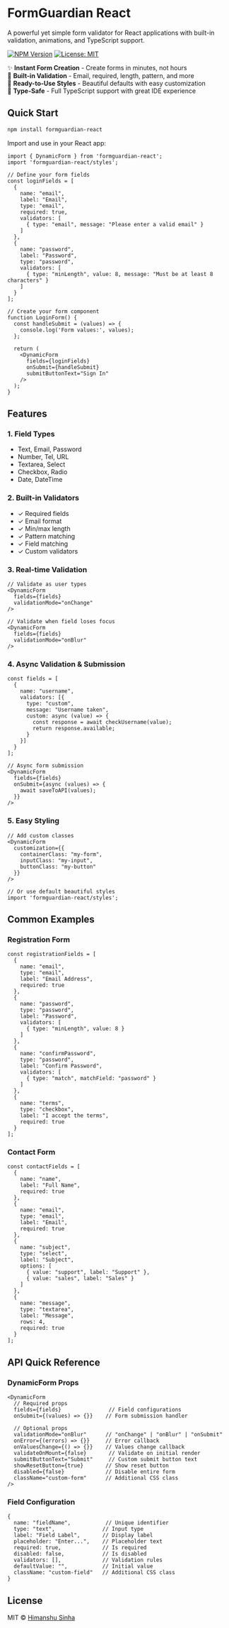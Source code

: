 # FormGuardian React

A powerful yet simple form validator for React applications with built-in validation, animations, and TypeScript support.

[![NPM Version](https://img.shields.io/npm/v/formguardian-react.svg)](https://www.npmjs.com/package/formguardian-react)
[![License: MIT](https://img.shields.io/badge/License-MIT-blue.svg)](https://opensource.org/licenses/MIT)

✨ **Instant Form Creation** - Create forms in minutes, not hours  
🎯 **Built-in Validation** - Email, required, length, pattern, and more  
🎨 **Ready-to-Use Styles** - Beautiful defaults with easy customization  
🔄 **Type-Safe** - Full TypeScript support with great IDE experience  

## Quick Start

```bash
npm install formguardian-react
```

Import and use in your React app:

```tsx
import { DynamicForm } from 'formguardian-react';
import 'formguardian-react/styles';

// Define your form fields
const loginFields = [
  {
    name: "email",
    label: "Email",
    type: "email",
    required: true,
    validators: [
      { type: "email", message: "Please enter a valid email" }
    ]
  },
  {
    name: "password",
    label: "Password",
    type: "password",
    validators: [
      { type: "minLength", value: 8, message: "Must be at least 8 characters" }
    ]
  }
];

// Create your form component
function LoginForm() {
  const handleSubmit = (values) => {
    console.log('Form values:', values);
  };

  return (
    <DynamicForm
      fields={loginFields}
      onSubmit={handleSubmit}
      submitButtonText="Sign In"
    />
  );
}
```

## Features

### 1. Field Types
- Text, Email, Password
- Number, Tel, URL
- Textarea, Select
- Checkbox, Radio
- Date, DateTime

### 2. Built-in Validators
- ✓ Required fields
- ✓ Email format
- ✓ Min/max length
- ✓ Pattern matching
- ✓ Field matching
- ✓ Custom validators

### 3. Real-time Validation
```tsx
// Validate as user types
<DynamicForm
  fields={fields}
  validationMode="onChange"
/>

// Validate when field loses focus
<DynamicForm
  fields={fields}
  validationMode="onBlur"
/>
```

### 4. Async Validation & Submission
```tsx
const fields = [
  {
    name: "username",
    validators: [{
      type: "custom",
      message: "Username taken",
      custom: async (value) => {
        const response = await checkUsername(value);
        return response.available;
      }
    }]
  }
];

// Async form submission
<DynamicForm
  fields={fields}
  onSubmit={async (values) => {
    await saveToAPI(values);
  }}
/>
```

### 5. Easy Styling
```tsx
// Add custom classes
<DynamicForm
  customization={{
    containerClass: "my-form",
    inputClass: "my-input",
    buttonClass: "my-button"
  }}
/>

// Or use default beautiful styles
import 'formguardian-react/styles';
```

## Common Examples

### Registration Form
```tsx
const registrationFields = [
  {
    name: "email",
    type: "email",
    label: "Email Address",
    required: true
  },
  {
    name: "password",
    type: "password",
    label: "Password",
    validators: [
      { type: "minLength", value: 8 }
    ]
  },
  {
    name: "confirmPassword",
    type: "password",
    label: "Confirm Password",
    validators: [
      { type: "match", matchField: "password" }
    ]
  },
  {
    name: "terms",
    type: "checkbox",
    label: "I accept the terms",
    required: true
  }
];
```

### Contact Form
```tsx
const contactFields = [
  {
    name: "name",
    label: "Full Name",
    required: true
  },
  {
    name: "email",
    type: "email",
    label: "Email",
    required: true
  },
  {
    name: "subject",
    type: "select",
    label: "Subject",
    options: [
      { value: "support", label: "Support" },
      { value: "sales", label: "Sales" }
    ]
  },
  {
    name: "message",
    type: "textarea",
    label: "Message",
    rows: 4,
    required: true
  }
];
```

## API Quick Reference

### DynamicForm Props
```tsx
<DynamicForm
  // Required props
  fields={fields}               // Field configurations
  onSubmit={(values) => {}}    // Form submission handler

  // Optional props
  validationMode="onBlur"      // "onChange" | "onBlur" | "onSubmit"
  onError={(errors) => {}}     // Error callback
  onValuesChange={() => {}}    // Values change callback
  validateOnMount={false}       // Validate on initial render
  submitButtonText="Submit"     // Custom submit button text
  showResetButton={true}       // Show reset button
  disabled={false}             // Disable entire form
  className="custom-form"      // Additional CSS class
/>
```

### Field Configuration
```tsx
{
  name: "fieldName",           // Unique identifier
  type: "text",               // Input type
  label: "Field Label",       // Display label
  placeholder: "Enter...",    // Placeholder text
  required: true,             // Is required
  disabled: false,            // Is disabled
  validators: [],             // Validation rules
  defaultValue: "",           // Initial value
  className: "custom-field"   // Additional CSS class
}
```

## License
MIT © [Himanshu Sinha](LICENSE)